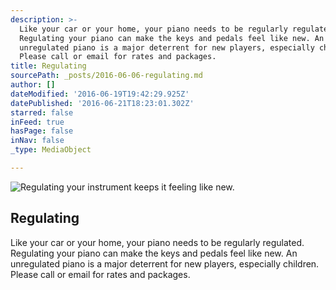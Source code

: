 ```yaml
---
description: >-
  Like your car or your home, your piano needs to be regularly regulated.
  Regulating your piano can make the keys and pedals feel like new. An
  unregulated piano is a major deterrent for new players, especially children.
  Please call or email for rates and packages. 
title: Regulating
sourcePath: _posts/2016-06-06-regulating.md
author: []
dateModified: '2016-06-19T19:42:29.925Z'
datePublished: '2016-06-21T18:23:01.302Z'
starred: false
inFeed: true
hasPage: false
inNav: false
_type: MediaObject

---
```

![Regulating your instrument keeps it feeling like new. ](https://the-grid-user-content.s3-us-west-2.amazonaws.com/562b4fca-df01-4091-907a-130da7019319.jpg)

## Regulating

Like your car or your home, your piano needs to be regularly regulated. Regulating your piano can make the keys and pedals feel like new. An unregulated piano is a major deterrent for new players, especially children. Please call or email for rates and packages.